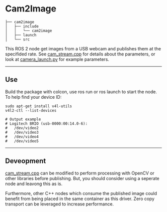 # Cam2Image

```
├── cam2image
│   ├── include
│   │   └── cam2image
│   ├── launch
│   └── src
```

This ROS 2 node get images from a USB webcam and publishes them at the specifided rate. See [cam_stream.cpp](src/cam_stream.cpp) for details about the parameters, or look at [camera_launch.py](launch/camera_launch.py) for example parameters.

---
## Use

Build the package with colcon, use ros run or ros launch to start the node. To help find your device ID:

```
sudo apt-get install v4l-utils
v4l2-ctl --list-devices

# Output example
# Logitech BRIO (usb-0000:00:14.0-6):
#	/dev/video2
#	/dev/video3
#	/dev/video4
#	/dev/video5
```

---

## Deveopment

[cam_stream.cpp](src/cam_stream.cpp) can be modified to perform processing with OpenCV or other libraries before publishing. But, you should consider using a seperate node and leavong this as is.

Furthermore, other C++ nodes which consume the published image could benefit from being placed in the same container as this driver. Zero copy transport can be leveraged to increase performance.
